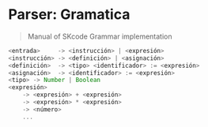 # Parser: Gramatica

> Manual of SKcode Grammar implementation

```js
<entrada>     -> <instrucción> | <expresión>
<instrucción> -> <definición> | <asignación>
<definición>  -> <tipo> <identificador> := <expresión> 
<asignación>  -> <identificador> := <expresión>
<tipo> -> Number | Boolean
<expresión>
    -> <expresión> + <expresión>
    -> <expresión> * <expresión>
    -> <número>
    ...
```

